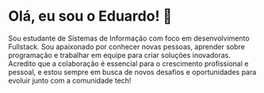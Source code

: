 # Olá, eu sou o Eduardo! 👋

Sou estudante de Sistemas de Informação com foco em desenvolvimento Fullstack. Sou apaixonado por conhecer novas pessoas, aprender sobre programação e trabalhar em equipe para criar soluções inovadoras. Acredito que a colaboração é essencial para o crescimento profissional e pessoal, e estou sempre em busca de novos desafios e oportunidades para evoluir junto com a comunidade tech!
